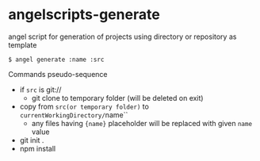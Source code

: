 # angelscripts-generate

angel script for generation of projects using directory or repository as template

    $ angel generate :name :src

Commands pseudo-sequence

- if `src` is git://
  - git clone to temporary folder (will be deleted on exit)
- copy from `src(or temporary folder)` to `currentWorkingDirectory/`name``
  - any files having `{name}` placeholder will be replaced with given `name` value
- git init .
- npm install
